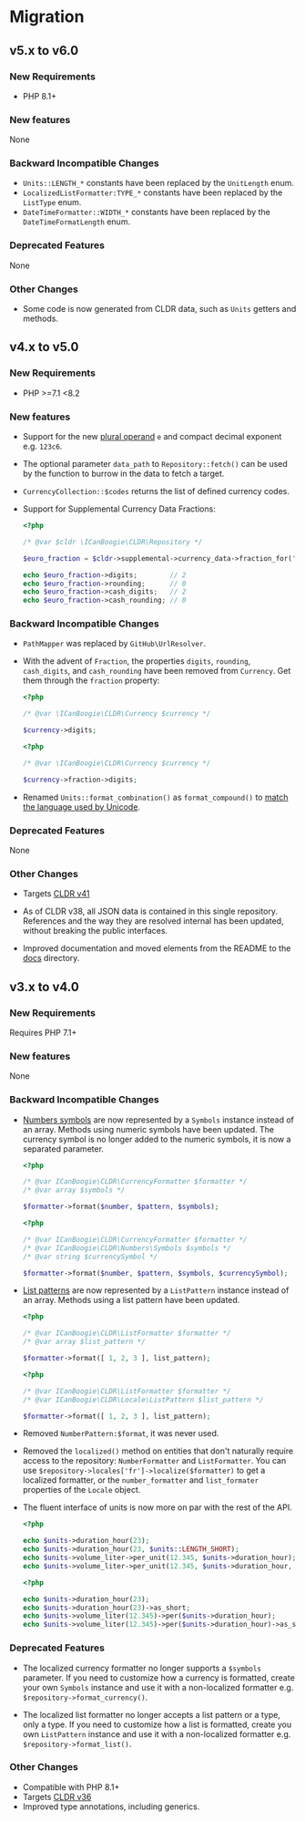 # Migration



## v5.x to v6.0

### New Requirements

- PHP 8.1+

### New features

None

### Backward Incompatible Changes

- `Units::LENGTH_*` constants have been replaced by the `UnitLength` enum.
- `LocalizedListFormatter:TYPE_*` constants have been replaced by the `ListType` enum.
- `DateTimeFormatter::WIDTH_*` constants have been replaced by the `DateTimeFormatLength` enum.

### Deprecated Features

None

### Other Changes

- Some code is now generated from CLDR data, such as `Units` getters and methods.



## v4.x to v5.0

### New Requirements

- PHP >=7.1 <8.2

### New features

- Support for the new [plural operand](https://www.unicode.org/reports/tr35/tr35-66/tr35-numbers.html#table-plural-operand-meanings) `e` and compact decimal exponent e.g. `123c6`.

- The optional parameter `data_path` to `Repository::fetch()` can be used by the function to burrow in the data to fetch a target.

- `CurrencyCollection::$codes` returns the list of defined currency codes.

- Support for Supplemental Currency Data Fractions:

	```php
	<?php

	/* @var $cldr \ICanBoogie\CLDR\Repository */

	$euro_fraction = $cldr->supplemental->currency_data->fraction_for('EUR');

	echo $euro_fraction->digits;        // 2
	echo $euro_fraction->rounding;      // 0
	echo $euro_fraction->cash_digits;   // 2
	echo $euro_fraction->cash_rounding; // 0
	```

### Backward Incompatible Changes

- `PathMapper` was replaced by `GitHub\UrlResolver`.

- With the advent of `Fraction`, the properties `digits`, `rounding`, `cash_digits`, and `cash_rounding` have been removed from `Currency`. Get them through the `fraction` property:

	```php
	<?php

	/* @var \ICanBoogie\CLDR\Currency $currency */

	$currency->digits;
	```

	```php
	<?php

	/* @var \ICanBoogie\CLDR\Currency $currency */

	$currency->fraction->digits;
	```

- Renamed `Units::format_combination()` as `format_compound()` to [match the language used by Unicode](http://unicode.org/reports/tr35/tr35-general.html#compound-units).

### Deprecated Features

None

### Other Changes

- Targets [CLDR v41](https://www.unicode.org/reports/tr35/tr35-66/tr35.html)

- As of CLDR v38, all JSON data is contained in this single repository. References and the way they are resolved internal has been updated, without breaking the public interfaces.

- Improved documentation and moved elements from the README to the [docs](docs) directory.




## v3.x to v4.0

### New Requirements

Requires PHP 7.1+

### New features

None

### Backward Incompatible Changes

- [Numbers symbols](https://www.unicode.org/reports/tr35/tr35-57/tr35-numbers.html#Number_Symbols) are now
  represented by a `Symbols` instance instead of an array. Methods using numeric symbols have been
  updated. The currency symbol is no longer added to the numeric symbols, it is now a separated
  parameter.

	```php
	<?php

	/* @var ICanBoogie\CLDR\CurrencyFormatter $formatter */
	/* @var array $symbols */

	$formatter->format($number, $pattern, $symbols);
	```

	```php
	<?php

	/* @var ICanBoogie\CLDR\CurrencyFormatter $formatter */
	/* @var ICanBoogie\CLDR\Numbers\Symbols $symbols */
	/* @var string $currencySymbol */

	$formatter->format($number, $pattern, $symbols, $currencySymbol);
	```

- [List patterns](https://www.unicode.org/reports/tr35/tr35-57/tr35-general.html#ListPatterns) are
  now represented by a `ListPattern` instance instead of an array. Methods using a list pattern have
  been updated.

	```php
	<?php

	/* @var ICanBoogie\CLDR\ListFormatter $formatter */
	/* @var array $list_pattern */

	$formatter->format([ 1, 2, 3 ], list_pattern);
	```

	```php
	<?php

	/* @var ICanBoogie\CLDR\ListFormatter $formatter */
	/* @var ICanBoogie\CLDR\Locale\ListPattern $list_pattern */

	$formatter->format([ 1, 2, 3 ], list_pattern);
	```

- Removed `NumberPattern:$format`, it was never used.

- Removed the `localized()` method on entities that don't naturally require access to the
  repository: `NumberFormatter` and `ListFormatter`. You can use
  `$repository->locales['fr']->localize($formatter)` to get a localized formatter, or the
  `number_formatter` and `list_formater` properties of the `Locale` object.

- The fluent interface of units is now more on par with the rest of the API.

	```php
	<?php

	echo $units->duration_hour(23);
	echo $units->duration_hour(23, $units::LENGTH_SHORT);
	echo $units->volume_liter->per_unit(12.345, $units->duration_hour);
	echo $units->volume_liter->per_unit(12.345, $units->duration_hour, $units::LENGTH_SHORT);
	```

	```php
	<?php

	echo $units->duration_hour(23);
	echo $units->duration_hour(23)->as_short;
	echo $units->volume_liter(12.345)->per($units->duration_hour);
	echo $units->volume_liter(12.345)->per($units->duration_hour)->as_short;
	```

### Deprecated Features

- The localized currency formatter no longer supports a `$symbols` parameter. If you need to
  customize how a currency is formatted, create your own `Symbols` instance and use it with a
  non-localized formatter e.g. `$repository->format_currency()`.

- The localized list formatter no longer accepts a list pattern or a type, only a type. If you
  need to customize how a list is formatted, create you own `ListPattern` instance and use it with
  a non-localized formatter e.g. `$repository->format_list()`.

### Other Changes

- Compatible with PHP 8.1+
- Targets [CLDR v36](https://www.unicode.org/reports/tr35/tr35-57/tr35.html)
- Improved type annotations, including generics.

<!--

## vX.x to vX.x

### New Requirements

None

### New features

None

### Backward Incompatible Changes

None

### Deprecated Features

None

### Other Changes

None

-->
